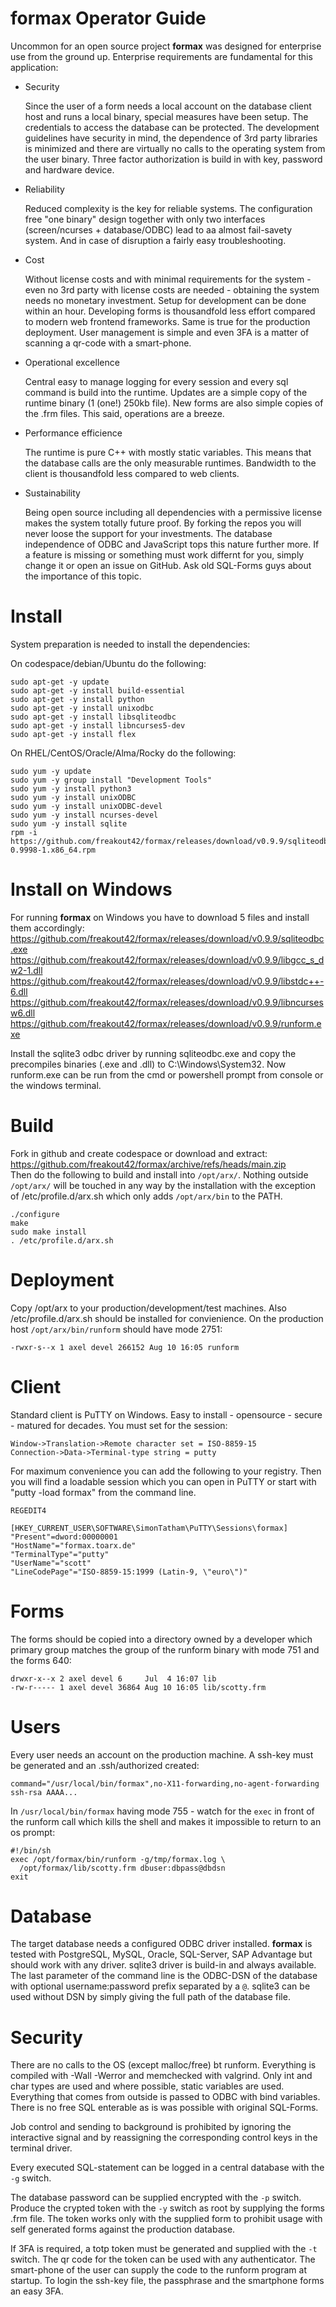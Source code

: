 **formax** Operator Guide
=========================

Uncommon for an open source project **formax** was designed
for enterprise use from the ground up. Enterprise
requirements are fundamental for this application:

 - Security

    Since the user of a form needs a local account on the
    database client host and runs a local binary, special
    measures have been setup. The credentials to access the
    database can be protected. The development guidelines
    have security in mind, the dependence of 3rd party
    libraries is minimized and there are virtually no calls
    to the operating system from the user binary. Three
    factor authorization is build in with key, password and
    hardware device.

 - Reliability

    Reduced complexity is the key for reliable systems. The
    configuration free "one binary" design together with
    only two interfaces (screen/ncurses + database/ODBC)
    lead to aa almost fail-savety system. And in case of
    disruption a fairly easy troubleshooting.

 - Cost

    Without license costs and with minimal requirements for
    the system - even no 3rd party with license costs are
    needed - obtaining the system needs no monetary
    investment. Setup for development can be done within an
    hour. Developing forms is thousandfold less effort
    compared to modern web frontend frameworks. Same is true
    for the production deployment. User management is simple
    and even 3FA is a matter of scanning a qr-code with a
    smart-phone.

 - Operational excellence

    Central easy to manage logging for every session and
    every sql command is build into the runtime. Updates are
    a simple copy of the runtime binary (1 (one!) 250kb file).
    New forms are also simple copies of the .frm files. This
    said, operations are a breeze.

 - Performance efficience

    The runtime is pure C++ with mostly static variables.
    This means that the database calls are the only
    measurable runtimes. Bandwidth to the client is
    thousandfold less compared to web clients.

 - Sustainability

    Being open source including all dependencies with a
    permissive license makes the system totally future
    proof. By forking the repos you will never loose the
    support for your investments. The database independence
    of ODBC and JavaScript tops this nature further more.
    If a feature is missing or something must work differnt
    for you, simply change it or open an issue on GitHub.
    Ask old SQL-Forms guys about the importance of this
    topic.

Install
=======
System preparation is needed to install the dependencies:

On codespace/debian/Ubuntu do the following:
~~~
sudo apt-get -y update
sudo apt-get -y install build-essential
sudo apt-get -y install python
sudo apt-get -y install unixodbc
sudo apt-get -y install libsqliteodbc
sudo apt-get -y install libncurses5-dev
sudo apt-get -y install flex
~~~

On RHEL/CentOS/Oracle/Alma/Rocky do the following:
~~~
sudo yum -y update
sudo yum -y group install "Development Tools"
sudo yum -y install python3
sudo yum -y install unixODBC
sudo yum -y install unixODBC-devel
sudo yum -y install ncurses-devel
sudo yum -y install sqlite
rpm -i https://github.com/freakout42/formax/releases/download/v0.9.9/sqliteodbc-0.9998-1.x86_64.rpm
~~~

Install on Windows
==================

For running **formax** on Windows you have to download 5
files and install them accordingly:  
https://github.com/freakout42/formax/releases/download/v0.9.9/sqliteodbc.exe  
https://github.com/freakout42/formax/releases/download/v0.9.9/libgcc_s_dw2-1.dll  
https://github.com/freakout42/formax/releases/download/v0.9.9/libstdc++-6.dll  
https://github.com/freakout42/formax/releases/download/v0.9.9/libncursesw6.dll  
https://github.com/freakout42/formax/releases/download/v0.9.9/runform.exe  

Install the sqlite3 odbc driver by running sqliteodbc.exe
and copy the precompiles binaries (.exe and .dll) to
C:\Windows\System32. Now runform.exe can be run from the cmd
or powershell prompt from console or the windows terminal.

Build
=====

Fork in github and create codespace or download and extract: 
https://github.com/freakout42/formax/archive/refs/heads/main.zip  
Then do the following to build and install into `/opt/arx/`.
Nothing outside `/opt/arx/` will be touched in any way by
the installation with the exception of /etc/profile.d/arx.sh
which only adds `/opt/arx/bin` to the PATH.

~~~
./configure
make
sudo make install
. /etc/profile.d/arx.sh
~~~

Deployment
==========

Copy /opt/arx to your production/development/test machines.
Also /etc/profile.d/arx.sh should be installed for
convienience. On the production host `/opt/arx/bin/runform`
should have mode 2751:

    -rwxr-s--x 1 axel devel 266152 Aug 10 16:05 runform

Client
======

Standard client is PuTTY on Windows. Easy to install -
opensource - secure - matured for decades. You must set for
the session:

    Window->Translation->Remote character set = ISO-8859-15
    Connection->Data->Terminal-type string = putty

For maximum convenience you can add the following to your
registry. Then you will find a loadable session which you
can open in PuTTY or start with "putty -load formax" from
the command line.

~~~
REGEDIT4

[HKEY_CURRENT_USER\SOFTWARE\SimonTatham\PuTTY\Sessions\formax]
"Present"=dword:00000001
"HostName"="formax.toarx.de"
"TerminalType"="putty"
"UserName"="scott"
"LineCodePage"="ISO-8859-15:1999 (Latin-9, \"euro\")"

~~~

Forms
=====

The forms should be copied into a directory owned by a
developer which primary group matches the group of the
runform binary with mode 751 and the forms 640:

    drwxr-x--x 2 axel devel 6     Jul  4 16:07 lib
    -rw-r----- 1 axel devel 36864 Aug 10 16:05 lib/scotty.frm

Users
=====

Every user needs an account on the production machine. A
ssh-key must be generated and an .ssh/authorized created:

    command="/usr/local/bin/formax",no-X11-forwarding,no-agent-forwarding ssh-rsa AAAA...

In `/usr/local/bin/formax` having mode 755 - watch for the
`exec` in front of the runform call which kills the shell
and makes it impossible to return to an os prompt:

~~~
#!/bin/sh
exec /opt/formax/bin/runform -g/tmp/formax.log \
  /opt/formax/lib/scotty.frm dbuser:dbpass@dbdsn
exit
~~~

Database
========

The target database needs a configured ODBC driver
installed. **formax** is tested with PostgreSQL, MySQL,
Oracle, SQL-Server, SAP Advantage but should work with any
driver. sqlite3 driver is build-in and always available.
The last parameter of the command line is the ODBC-DSN of
the database with optional username:password prefix
separated by a `@`. sqlite3 can be used without DSN by
simply giving the full path of the database file.
 
Security
========

There are no calls to the OS (except malloc/free) bt runform.
Everything is compiled with -Wall -Werror and memchecked
with valgrind. Only int and char types are used and where
possible, static variables are used. Everything that comes
from outside is passed to ODBC with bind variables. There is
no free SQL enterable as is was possible with original
SQL-Forms.

Job control and sending to background is prohibited by
ignoring the interactive signal and by reassigning the
corresponding control keys in the terminal driver.

Every executed SQL-statement can be logged in a central
database with the `-g` switch.

The database password can be supplied encrypted with the
`-p` switch. Produce the crypted token with the `-y` switch
as root by supplying the forms .frm file. The token works
only with the supplied form to prohibit usage with self
generated forms against the production database.

If 3FA is required, a totp token must be generated and
supplied with the `-t` switch. The qr code for the token can
be used with any authenticator. The smart-phone of the user
can supply the code to the runform program at startup. To
login the ssh-key file, the passphrase and the smartphone
forms an easy 3FA.

